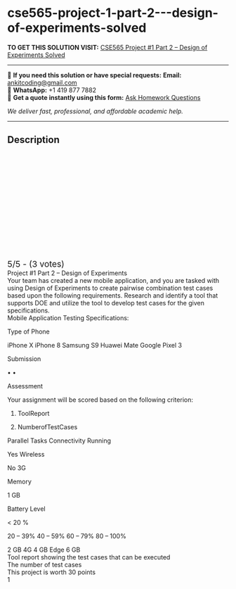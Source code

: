 # cse565-project-1-part-2---design-of-experiments-solved
**TO GET THIS SOLUTION VISIT:** [CSE565 Project #1 Part 2 – Design of Experiments Solved](https://www.ankitcodinghub.com/product/cse565-project-1-part-2-design-of-experiments-solved/)


---

📩 **If you need this solution or have special requests:** **Email:** ankitcoding@gmail.com  
📱 **WhatsApp:** +1 419 877 7882  
📄 **Get a quote instantly using this form:** [Ask Homework Questions](https://www.ankitcodinghub.com/services/ask-homework-questions/)

*We deliver fast, professional, and affordable academic help.*

---

<h2>Description</h2>



<div class="kk-star-ratings kksr-auto kksr-align-center kksr-valign-top" data-payload="{&quot;align&quot;:&quot;center&quot;,&quot;id&quot;:&quot;99765&quot;,&quot;slug&quot;:&quot;default&quot;,&quot;valign&quot;:&quot;top&quot;,&quot;ignore&quot;:&quot;&quot;,&quot;reference&quot;:&quot;auto&quot;,&quot;class&quot;:&quot;&quot;,&quot;count&quot;:&quot;3&quot;,&quot;legendonly&quot;:&quot;&quot;,&quot;readonly&quot;:&quot;&quot;,&quot;score&quot;:&quot;5&quot;,&quot;starsonly&quot;:&quot;&quot;,&quot;best&quot;:&quot;5&quot;,&quot;gap&quot;:&quot;4&quot;,&quot;greet&quot;:&quot;Rate this product&quot;,&quot;legend&quot;:&quot;5\/5 - (3 votes)&quot;,&quot;size&quot;:&quot;24&quot;,&quot;title&quot;:&quot;CSE565  Project #1 Part 2 - Design of Experiments Solved&quot;,&quot;width&quot;:&quot;138&quot;,&quot;_legend&quot;:&quot;{score}\/{best} - ({count} {votes})&quot;,&quot;font_factor&quot;:&quot;1.25&quot;}">

<div class="kksr-stars">

<div class="kksr-stars-inactive">
            <div class="kksr-star" data-star="1" style="padding-right: 4px">


<div class="kksr-icon" style="width: 24px; height: 24px;"></div>
        </div>
            <div class="kksr-star" data-star="2" style="padding-right: 4px">


<div class="kksr-icon" style="width: 24px; height: 24px;"></div>
        </div>
            <div class="kksr-star" data-star="3" style="padding-right: 4px">


<div class="kksr-icon" style="width: 24px; height: 24px;"></div>
        </div>
            <div class="kksr-star" data-star="4" style="padding-right: 4px">


<div class="kksr-icon" style="width: 24px; height: 24px;"></div>
        </div>
            <div class="kksr-star" data-star="5" style="padding-right: 4px">


<div class="kksr-icon" style="width: 24px; height: 24px;"></div>
        </div>
    </div>

<div class="kksr-stars-active" style="width: 138px;">
            <div class="kksr-star" style="padding-right: 4px">


<div class="kksr-icon" style="width: 24px; height: 24px;"></div>
        </div>
            <div class="kksr-star" style="padding-right: 4px">


<div class="kksr-icon" style="width: 24px; height: 24px;"></div>
        </div>
            <div class="kksr-star" style="padding-right: 4px">


<div class="kksr-icon" style="width: 24px; height: 24px;"></div>
        </div>
            <div class="kksr-star" style="padding-right: 4px">


<div class="kksr-icon" style="width: 24px; height: 24px;"></div>
        </div>
            <div class="kksr-star" style="padding-right: 4px">


<div class="kksr-icon" style="width: 24px; height: 24px;"></div>
        </div>
    </div>
</div>


<div class="kksr-legend" style="font-size: 19.2px;">
            5/5 - (3 votes)    </div>
    </div>
<div class="page" title="Page 1">
<div class="layoutArea">
<div class="column">
Project #1 Part 2 – Design of Experiments

</div>
</div>
<div class="layoutArea">
<div class="column">
Your team has created a new mobile application, and you are tasked with using Design of Experiments to create pairwise combination test cases based upon the following requirements. Research and identify a tool that supports DOE and utilize the tool to develop test cases for the given specifications.

</div>
</div>
<div class="layoutArea">
<div class="column">
Mobile Application Testing Specifications:

Type of Phone

iPhone X iPhone 8 Samsung S9 Huawei Mate Google Pixel 3

Submission

• •

Assessment

Your assignment will be scored based on the following criterion:

1. ToolReport

2. NumberofTestCases

</div>
</div>
<div class="layoutArea">
<div class="column">
Parallel Tasks Connectivity Running

Yes Wireless

No 3G

</div>
<div class="column">
Memory

1 GB

</div>
<div class="column">
Battery Level

&lt; 20 %

20 – 39% 40 – 59% 60 – 79% 80 – 100%

</div>
</div>
<div class="layoutArea">
<div class="column">
2 GB 4G 4 GB Edge 6 GB

</div>
</div>
<div class="layoutArea">
<div class="column">
Tool report showing the test cases that can be executed

</div>
</div>
<div class="layoutArea">
<div class="column">
The number of test cases

</div>
</div>
<div class="layoutArea">
<div class="column">
This project is worth 30 points

</div>
</div>
<div class="layoutArea">
<div class="column">
1

</div>
</div>
</div>
